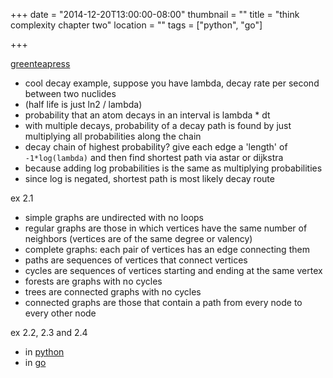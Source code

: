 +++
date = "2014-12-20T13:00:00-08:00"
thumbnail = ""
title = "think complexity chapter two"
location = ""
tags = ["python", "go"]

+++

[greenteapress](http://www.greenteapress.com/complexity/thinkcomplexity.pdf)

* cool decay example, suppose you have lambda, decay rate per second between two nuclides
* (half life is just ln2 / lambda)
* probability that an atom decays in an interval is lambda * dt
* with multiple decays, probability of a decay path is found by just multiplying all
probabilities along the chain
* decay chain of highest probability? give each edge a 'length' of `-1*log(lambda)`
and then find shortest path via astar or dijkstra
* because adding log probabilities is the same as multiplying probabilities
* since log is negated, shortest path is most likely decay route

ex 2.1

* simple graphs are undirected with no loops
* regular graphs are those in which vertices have the same number of neighbors
(vertices are of the same degree or valency)
* complete graphs: each pair of vertices has an edge connecting them
* paths are sequences of vertices that connect vertices
* cycles are sequences of vertices starting and ending at the same vertex
* forests are graphs with no cycles
* trees are connected graphs with no cycles
* connected graphs are those that contain a path from every node to every other node

ex 2.2, 2.3 and 2.4

* in [python](https://gist.github.com/yosemitebandit/625ae47565ae828cc417)
* in [go](https://gist.github.com/yosemitebandit/818bac265aa12866e874)
